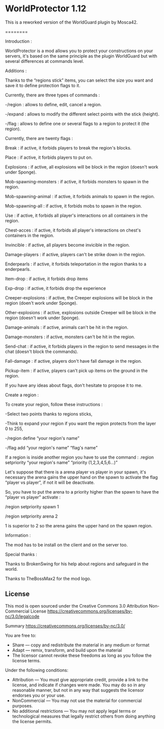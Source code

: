 WorldProtector 1.12
========

This is a reworked version of the WorldGuard plugin by Mosca42.

========

Introduction :

 

WorldProtector is a mod allows you to protect your constructions on your servers, it's based on the same principle as the plugin WorldGuard but with several differences at commands level.

Additions :

Thanks to the “regions stick” items, you can select the size you want and save it to define protection flags to it.

 

Currently, there are three types of commands :

-/region : allows to define, edit, cancel a region.

-/expand : allows to modify the different select points with the stick (height).

-/flag : allows to define one or several flags to a region to protect it (the region).

 

Currently, there are twenty flags :

Break : if active, it forbids players to break the region's blocks.

Place : if active, it forbids players to put on.

Explosions : if active, all explosions will be block in the region (doesn't work under Sponge).

Mob-spawning-monsters : if active, it forbids monsters to spawn in the region.

Mob-spawning-animal : if active, it forbids animals to spawn in the region.

Mob-spawning-all : if active, it forbids mobs to spawn in the region.

Use : if active, it forbids all player's interactions on all containers in the region.

Chest-acces : if active, it forbids all player's interactions on chest's containers in the region.

Invincible : if active, all players become invicible in the region.

Damage-players : if active, players can't be strike down in the region.

Enderpearls : if active, it forbids teleportation in the region thanks to a enderpearls.

Item-drop : if active, it forbids drop items

Exp-drop : if active, it forbids drop the experience

Creeper-explosions : if active, the Creeper explosions will be block in the region (doen't work under Sponge).

Other-explosions : if active, explosions outside Creeper will be block in the region (doesn't work under Sponge).

Damage-animals : if active, animals can't be hit in the region.

Damage-monsters : if active, monsters can't be hit in the region.

Send-chat : if active, it forbids players in the region to send messages in the chat (doesn't block the commands).

Fall-damage : if active, players don't have fall damage in the region.

Pickup-item : if active, players can't pick up items on the ground in the region.

If you have any ideas about flags, don't hesitate to propose it to me.
 
Create a region :

To create your region, follow these instructions :

-Select two points thanks to regions sticks,

-Think to expand your region if you want the region protects from the layer 0 to 255,

-/region define “your region's name”

-/flag add “your region's name” “flag's name”

If a region is inside another region you have to use the command : .region setpriority “your region's name” “priority (1,2,3,4,5,6...)”

Let's suppose that there is a arena player vs player in your spawn, it's necessary the arena gains the upper hand on the spawn to activate the flag “player vs player”, if not it will be deactivate.

So, you have to put the arena to a priority higher than the spawn to have the “player vs player” activate :

/region setpriority spawn 1

/region setpriority arena 2
 
1 is superior to 2 so the arena gains the upper hand on the spawn region.

Information :

The mod has to be install on the client and on the server too.
 
Special thanks :

Thanks to BrokenSwing for his help about regions and safeguard in the world.

Thanks to TheBossMax2 for the mod logo.



## License
This mod is open sourced under the Creative Commons 3.0 Attribution Non-Commercial License
https://creativecommons.org/licenses/by-nc/3.0/legalcode

Summary
https://creativecommons.org/licenses/by-nc/3.0/

You are free to:
* Share — copy and redistribute the material in any medium or format
* Adapt — remix, transform, and build upon the material
* The licensor cannot revoke these freedoms as long as you follow the license terms.

Under the following conditions:
* Attribution — You must give appropriate credit, provide a link to the license, and indicate if changes were made. You may do so in any reasonable manner, but not in any way that suggests the licensor endorses you or your use.
* NonCommercial — You may not use the material for commercial purposes.
* No additional restrictions — You may not apply legal terms or technological measures that legally restrict others from doing anything the license permits.
